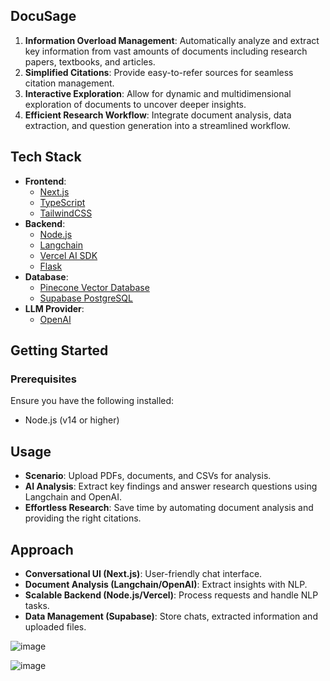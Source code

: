 ## DocuSage

1. **Information Overload Management**: Automatically analyze and extract key information from vast amounts of documents including research papers, textbooks, and articles.
2. **Simplified Citations**: Provide easy-to-refer sources for seamless citation management.
3. **Interactive Exploration**: Allow for dynamic and multidimensional exploration of documents to uncover deeper insights.
4. **Efficient Research Workflow**: Integrate document analysis, data extraction, and question generation into a streamlined workflow.

## Tech Stack

- **Frontend**:
  - [Next.js](https://nextjs.org/)
  - [TypeScript](https://www.typescriptlang.org/)
  - [TailwindCSS](https://tailwindcss.com/)
- **Backend**:
  - [Node.js](https://nodejs.org/)
  - [Langchain](https://github.com/langchain-ai/langchain)
  - [Vercel AI SDK](https://vercel.com/docs)
  - [Flask](https://flask.palletsprojects.com/)
- **Database**:
  - [Pinecone Vector Database](https://www.pinecone.io/)
  - [Supabase PostgreSQL](https://supabase.io/)
- **LLM Provider**:
  - [OpenAI](https://openai.com/)

## Getting Started

### Prerequisites

Ensure you have the following installed:

- Node.js (v14 or higher)

## Usage

- **Scenario**: Upload PDFs, documents, and CSVs for analysis.
- **AI Analysis**: Extract key findings and answer research questions using Langchain and OpenAI.
- **Effortless Research**: Save time by automating document analysis and providing the right citations.

## Approach

- **Conversational UI (Next.js)**: User-friendly chat interface.
- **Document Analysis (Langchain/OpenAI)**: Extract insights with NLP.
- **Scalable Backend (Node.js/Vercel)**: Process requests and handle NLP tasks.
- **Data Management (Supabase)**: Store chats, extracted information and uploaded files.

![image](https://github.com/Fantomcode23/ventura/assets/96766940/343065cf-2aec-4310-8fe4-b5d3786dc809)

![image](https://github.com/Fantomcode23/ventura/assets/96766940/d408075f-3f6a-46d2-8661-be35bce1f81d)
